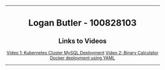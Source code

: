 <hr>
<div align="center">

# Logan Butler - 100828103

## Links to Videos
[Video 1: Kubernetes Cluster MySQL Deployment](https://youtu.be/nW6wjW6suDg)
[Video 2: Binary Calculator Docker deployment using YAML](https://youtu.be/SsZ_oh3-u3g)

</div>
<hr>
